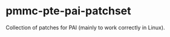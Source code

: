 pmmc-pte-pai-patchset
=====================

Collection of patches for PAI (mainly to work correctly in Linux).